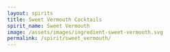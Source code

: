 ```yaml
---
layout: spirits
title: Sweet Vermouth Cocktails
spirit_name: Sweet Vermouth
image: /assets/images/ingredient-sweet-vermouth.svg
permalink: /spirit/sweet_vermouth/
---
```

